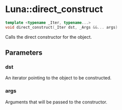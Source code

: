 # Luna::direct_construct

```c++
template <typename _Iter, typename...>
void direct_construct(_Iter dst, _Args &&... args)
```

Calls the direct constructor for the object. 



## Parameters
### dst
An iterator pointing to the object to be constructed. 

### args
Arguments that will be passed to the constructor. 

